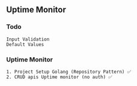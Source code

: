 ## Uptime Monitor

### Todo

```
Input Validation
Default Values
```

### Uptime Monitor

```
1. Project Setup Golang (Repository Pattern) ✅
2. CRUD apis Uptime monitor (no auth) ✅
```
